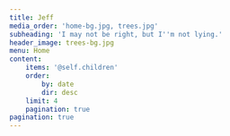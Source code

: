 ```yaml
---
title: Jeff
media_order: 'home-bg.jpg, trees.jpg'
subheading: 'I may not be right, but I''m not lying.'
header_image: trees-bg.jpg
menu: Home
content:
    items: '@self.children'
    order:
        by: date
        dir: desc
    limit: 4
    pagination: true
pagination: true
---
```


